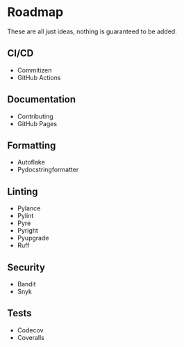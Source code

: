 # Roadmap

These are all just ideas, nothing is guaranteed to be added.

## CI/CD
- Commitizen
- GitHub Actions

## Documentation
- Contributing
- GitHub Pages

## Formatting
- Autoflake
- Pydocstringformatter

## Linting
- Pylance
- Pylint
- Pyre
- Pyright
- Pyupgrade
- Ruff

## Security
- Bandit
- Snyk

## Tests
- Codecov
- Coveralls